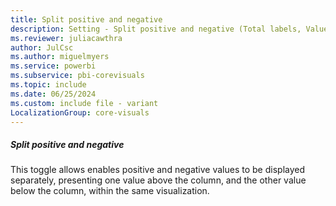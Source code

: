 ```yaml
---
title: Split positive and negative
description: Setting - Split positive and negative (Total labels, Values, Split positive and negative)
ms.reviewer: juliacawthra
author: JulCsc
ms.author: miguelmyers
ms.service: powerbi
ms.subservice: pbi-corevisuals
ms.topic: include
ms.date: 06/25/2024
ms.custom: include file - variant
LocalizationGroup: core-visuals
---
```

##### Split positive and negative

This toggle allows enables positive and negative values to be displayed separately, presenting one value above the column, and the other value below the column, within the same visualization.
